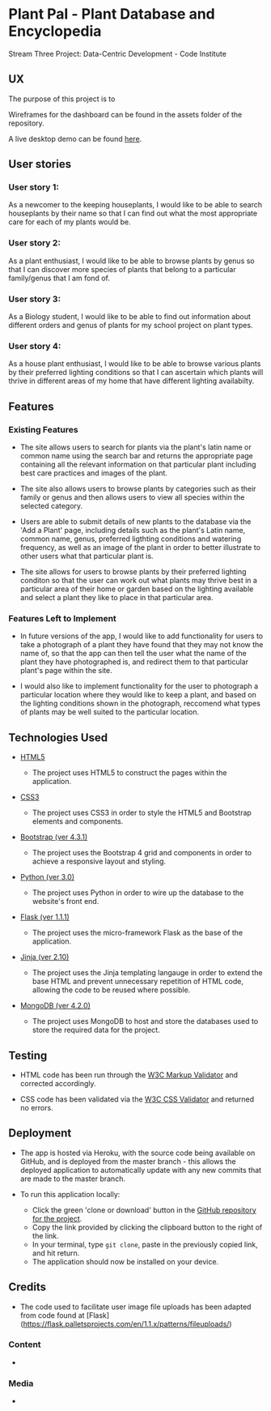 # Plant Pal - Plant Database and Encyclopedia

Stream Three Project: Data-Centric Development - Code Institute
 
## UX

The purpose of this project is to 

Wireframes for the dashboard can be found in the assets folder of the repository.

A live desktop demo can be found [here]().

## User stories
### User story 1:
As a newcomer to the keeping houseplants, I would like to be able to search houseplants by their name so that I can find out what the most appropriate care for each of my plants would be.

### User story 2:
As a plant enthusiast, I would like to be able to browse plants by genus so that I can discover more species of plants that belong to a particular family/genus that I am fond of.

### User story 3:
As a Biology student, I would like to be able to find out information about different orders and genus of plants for my school project on plant types.

### User story 4:
As a house plant enthusiast, I would like to be able to browse various plants by their preferred lighting conditions so that I can ascertain which plants will thrive in different areas of my home that have different lighting availabilty.

## Features

### Existing Features

- The site allows users to search for plants via the plant's latin name or common name using the search bar and returns the appropriate page containing all the relevant information on that particular plant including best care practices and images of the plant.

- The site also allows users to browse plants by categories such as their family or genus and then allows users to view all species within the selected category.

- Users are able to submit details of new plants to the database via the 'Add a Plant' page, including details such as the plant's Latin name, common name, genus, preferred ligthting conditions and watering frequency, as well as an image of the plant in order to better illustrate to other users what that particular plant is.

- The site allows for users to browse plants by their preferred lighting conditon so that the user can work out what plants may thrive best in a particular area of their home or garden based on the lighting available and select a plant they like to place in that particular area.

### Features Left to Implement

- In future versions of the app, I would like to add functionality for users to take a photograph of a plant they have found that they may not know the name of, so that the app can then tell the user what the name of the plant they have photographed is, and redirect them to that particular plant's page within the site.

- I would also like to implement functionality for the user to photograph a particular location where they would like to keep a plant, and based on the lighting conditions shown in the photograph, reccomend what types of plants may be well suited to the particular location.

## Technologies Used

- [HTML5](https://developer.mozilla.org/en-US/docs/Web/Guide/HTML/HTML5)
    - The project uses HTML5 to construct the pages within the application.

- [CSS3](https://developer.mozilla.org/en-US/docs/Web/CSS/CSS3)
    - The project uses CSS3 in order to style the HTML5 and Bootstrap elements and components.

- [Bootstrap (ver 4.3.1)](https://getbootstrap.com/)
    - The project uses the Bootstrap 4 grid and components in order to achieve a responsive layout and styling.

- [Python (ver 3.0)](https://www.python.org/download/releases/3.0/)
    - The project uses Python in order to wire up the database to the website's front end.

- [Flask (ver 1.1.1)](http://flask.palletsprojects.com/en/1.1.x/)
    - The project uses the micro-framework Flask as the base of the application.

- [Jinja (ver 2.10)](https://jinja.palletsprojects.com/en/2.10.x/)
    - The project uses the Jinja templating langauge in order to extend the base HTML and prevent unnecessary repetition of HTML code, allowing the code to be reused where possible.

- [MongoDB (ver 4.2.0)](https://www.mongodb.com/)
    - The project uses MongoDB to host and store the databases used to store the required data for the project.


## Testing

- HTML code has been run through the [W3C Markup Validator](https://validator.w3.org/) and corrected accordingly.

- CSS code has been validated via the [W3C CSS Validator](https://jigsaw.w3.org/css-validator/) and returned no errors.


## Deployment
- The app is hosted via Heroku, with the source code being available on GitHub, and is deployed from the master branch - this allows the deployed application to automatically update with any new commits that are made to the master branch.

    
- To run this application locally:
    - Click the green 'clone or download' button in the [GitHub repository for the project]().
    - Copy the link provided by clicking the clipboard button to the right of the link.
    - In your terminal, type `git clone`, paste in the previously copied link, and hit return.
    - The application should now be installed on your device.

## Credits

- The code used to facilitate user image file uploads has been adapted from code found at [Flask] (https://flask.palletsprojects.com/en/1.1.x/patterns/fileuploads/)

### Content

-

### Media

-